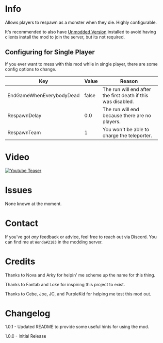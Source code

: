 ﻿# Info

Allows players to respawn as a monster when they die. Highly configurable.

It's recommended to also have [Unmodded Version](https://thunderstore.io/package/frostycpu/UnmoddedVersion/) installed to avoid having clients install the mod to join the server, but its not required.

## Configuring for Single Player

If you ever want to mess with this mod while in single player, there are some config options to change.

| Key | Value | Reason |
|---|---|---|
|EndGameWhenEverybodyDead|false|The run will end after the first death if this was disabled.|
|RespawnDelay|0.0|The run will end because there are no players.|
|RespawnTeam|1|You won't be able to charge the teleporter.|

# Video

[![Youtube Teaser](https://img.youtube.com/vi/4BdSJ4V8CPI/0.jpg)](https://www.youtube.com/watch?v=4BdSJ4V8CPI)

# Issues

None known at the moment.

# Contact

If you've got *any* feedback or advice, feel free to reach out via Discord. You can find me at `Wonda#2183` in the modding server.

# Credits

Thanks to Nova and Arky for helpin' me scheme up the name for this thing.

Thanks to Fantab and Loke for inspiring this project to exist. 

Thanks to Cebe, Joe, JC, and PurpleKid for helping me test this mod out.

# Changelog

1.0.1 - Updated README to provide some useful hints for using the mod.

1.0.0 - Initial Release